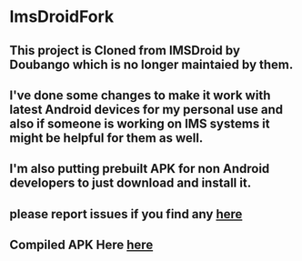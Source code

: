 # ImsDroidFork
## This project is Cloned from  IMSDroid by Doubango which is no longer maintaied by them.
## I've done some changes to make it work with latest Android devices for my personal use and also if someone is working on IMS systems it might be helpful for them as well.
## I'm also putting prebuilt APK for non Android developers to just download and install it.
## please report issues if you find any  [here](https://github.com/JawadZebNow/ImsDroidFork/issues)
## Compiled APK Here  [here](https://github.com/JawadZebNow/ImsDroidFork/issues)